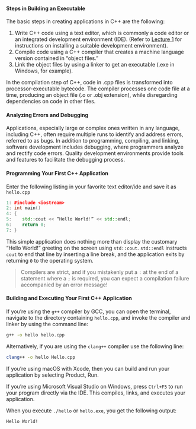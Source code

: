 #### Steps in Building an Executable

The basic steps in creating applications in C++ are the following:

1. Write C++ code using a text editor, which is commonly a code editor or an integrated development environment (IDE). (Refer to <a href="">Lecture 1</a> for instructions on installing a suitable development environment).
2. Compile code using a C++ compiler that creates a machine language version contained in
“object files.”
3. Link the object files by using a linker to get an executable (.exe in Windows, for
example).

In the compilation step of C++, code in .cpp files is transformed into processor-executable bytecode. The compiler processes one code file at a time, producing an object file (.o or .obj extension), while disregarding dependencies on code in other files.

#### Analyzing Errors and Debugging

Applications, especially large or complex ones written in any language, including C++, often require multiple runs to identify and address errors, referred to as bugs. In addition to programming, compiling, and linking, software development includes debugging, where programmers analyze and rectify code errors. Quality development environments provide tools and features to facilitate the debugging process.

#### Programming Your First C++ Application

Enter the following listing in your favorite text editor/ide and save it as `hello.cpp`

```cpp
1: #include <iostream>
2: int main()
4: {
5:    std::cout << “Hello World!” << std::endl;
6:    return 0;
7: }
```

This simple application does nothing more than display the customary “Hello World!”
greeting on the screen using `std::cout`. `std::endl` instructs `cout` to end that line by inserting a line break, and the application exits by returning `0` to the operating system.

> Compilers are strict, and if you mistakenly put a `:` at the end of a statement where a `;` is required, you can expect a compilation failure accompanied by an error message!

#### Building and Executing Your First C++ Application

If you’re using the `g++` compiler by GCC, you can open the terminal, navigate to the directory containing `hello.cpp`, and invoke the compiler and linker by using the command line:

```bash
g++ -o hello hello.cpp
```

Alternatively, if you are using the `clang++` compiler use the following line:

``` bash
clang++ -o hello Hello.cpp
```

If you’re using macOS with Xcode, then you can build and run your application by selecting
Product, Run.

If you’re using Microsoft Visual Studio on Windows, press `Ctrl+F5` to run your program
directly via the IDE. This compiles, links, and executes your application.

When you execute `./hello` or `hello.exe`, you get the following output:

```
Hello World!
```

